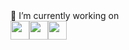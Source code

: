 <html>
<head>
   <link rel="stylesheet" href="https://cdnjs.cloudflare.com/ajax/libs/font-awesome/4.7.0/css/font-awesome.min.css">
 <style>
      img 
      {
         width:30px;
         height:30px;
      }
   
   </style>
</head>
<body>
🔭 I’m currently working on <br>
<div class="my-workings" style="display:flex;">
    <a href="https://html.com/" target="_blank"><img src="https://img.icons8.com/color/48/000000/html-5--v1.png"/></a>
   <a href="https://www.w3.org/Style/CSS/Overview.en.html" target="_blank"><img src="https://img.icons8.com/color/48/000000/css3.png"/></a>
   <a href="https://www.javascript.com/"><img src="https://img.icons8.com/dusk/48/000000/javascript-logo.png"/></a>
</div>
</body>
</html>
